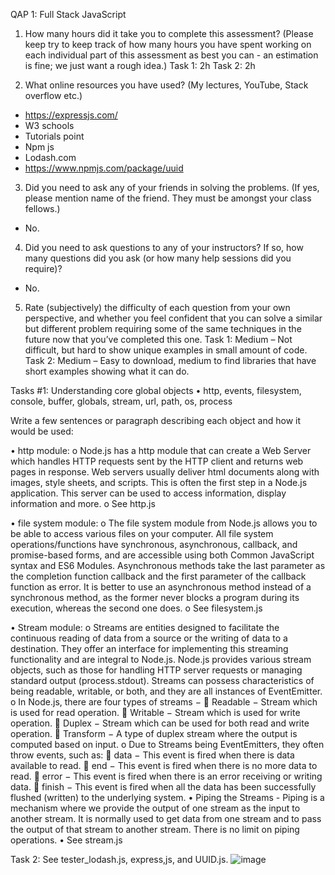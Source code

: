 QAP 1: Full Stack JavaScript
1.	How many hours did it take you to complete this assessment? (Please keep try to keep track of how many hours you have spent working on each individual part of this assessment as best you can - an estimation is fine; we just want a rough idea.)
Task 1: 2h
Task 2: 2h

3.	What online resources you have used? (My lectures, YouTube, Stack overflow etc.)
-	https://expressjs.com/
-	W3 schools
-	Tutorials point
-	Npm js
-	Lodash.com
-	https://www.npmjs.com/package/uuid

3.	Did you need to ask any of your friends in solving the problems. (If yes, please mention name of the friend. They must be amongst your class fellows.)
-	No.

4.	Did you need to ask questions to any of your instructors? If so, how many questions did you ask (or how many help sessions did you require)?
- No.

5.	Rate (subjectively) the difficulty of each question from your own perspective, and whether you feel confident that you can solve a similar but different problem requiring some of the same techniques in the future now that you’ve completed this one.
Task 1: Medium – Not difficult, but hard to show unique examples in small amount of code.
Task 2: Medium – Easy to download, medium to find libraries that have short examples showing what it can do.

Tasks #1: Understanding core global objects
•	http, events, filesystem, console, buffer, globals, stream, url, path, os, process

Write a few sentences or paragraph describing each object and how it would be used:

•	http module:
o	Node.js has a http module that can create a Web Server which handles HTTP requests sent by the HTTP client and returns web pages in response. Web servers usually deliver html documents along with images, style sheets, and scripts. This is often the first step in a Node.js application. This server can be used to access information, display information and more.
o	See http.js

•	file system module:
o	The file system module from Node.js allows you to be able to access various files on your computer. All file system operations/functions have synchronous, asynchronous, callback, and promise-based forms, and are accessible using both Common JavaScript syntax and ES6 Modules. Asynchronous methods take the last parameter as the completion function callback and the first parameter of the callback function as error. It is better to use an asynchronous method instead of a synchronous method, as the former never blocks a program during its execution, whereas the second one does.
o	See filesystem.js


•	Stream module:
o	Streams are entities designed to facilitate the continuous reading of data from a source or the writing of data to a destination. They offer an interface for implementing this streaming functionality and are integral to Node.js. Node.js provides various stream objects, such as those for handling HTTP server requests or managing standard output (process.stdout). Streams can possess characteristics of being readable, writable, or both, and they are all instances of EventEmitter.
o	In Node.js, there are four types of streams −
	Readable − Stream which is used for read operation.
	Writable − Stream which is used for write operation.
	Duplex − Stream which can be used for both read and write operation.
	Transform − A type of duplex stream where the output is computed based on input.
o	Due to Streams being EventEmitters, they often throw events, such as: 
	data − This event is fired when there is data available to read.
	end − This event is fired when there is no more data to read.
	error − This event is fired when there is an error receiving or writing data.
	finish − This event is fired when all the data has been successfully flushed (written) to the underlying system.
•	Piping the Streams - Piping is a mechanism where we provide the output of one stream as the input to another stream. It is normally used to get data from one stream and to pass the output of that stream to another stream. There is no limit on piping operations. 
•	See stream.js


Task 2:
See tester_lodash.js, express,js, and UUID.js.
![image](https://github.com/malerie-earle/FullStack-QAP1/assets/141525464/54321cc7-9a99-4e74-a7ff-54f8f7e79241)
